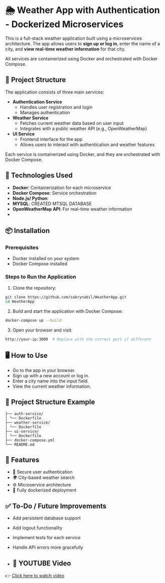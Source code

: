 # 🌦️ Weather App with Authentication - Dockerized Microservices

This is a full-stack weather application built using a microservices architecture. The app allows users to **sign up or log in**, enter the name of a city, and **view real-time weather information** for that city.

All services are containerized using Docker and orchestrated with Docker Compose.

## 🧱 Project Structure

The application consists of three main services:

- **Authentication Service**
  - Handles user registration and login
  - Manages authentication 
- **Weather Service**
  - Fetches current weather data based on user input
  - Integrates with a public weather API (e.g., OpenWeatherMap)
- **UI Service**
  - Frontend interface for the app
  - Allows users to interact with authentication and weather features

Each service is containerized using Docker, and they are orchestrated with Docker Compose.

## 🐳 Technologies Used

- **Docker**: Containerization for each microservice
- **Docker Compose**: Service orchestration
- **Node.js/ Python**: 
- **MYSQL**: CREATED MTSQL DATABASE
- **OpenWeatherMap API**: For real-time weather information
- 
## 📦 Installation

### Prerequisites

- Docker installed on your system
- Docker Compose installed

### Steps to Run the Application

1. Clone the repository:

```bash
git clone https://github.com/sabrynabil/WeatherApp.git
cd WeatherApp
```

2. Build and start the application with Docker Compose:
```bash
docker-compose up --build
```

3. Open your browser and visit:
```bash
http://your-ip:3000  # Replace with the correct port if different
```

## 🖥️ How to Use

- Go to the app in your browser.
- Sign up with a new account or log in.
- Enter a city name into the input field.
- View the current weather information.

## 📁 Project Structure Example
```
├── auth-service/
│ └── Dockerfile
├── weather-service/
│ └── Dockerfile
├── ui-service/
│ └── Dockerfile
├── docker-compose.yml
└── README.md
```
## 🚀 Features

- 🔐 Secure user authentication
- 🌍 City-based weather search
- ⚙️ Microservice architecture
- 🐳 Fully dockerized deployment

## ✅ To-Do / Future Improvements

- Add persistent database support
- Add logout functionality
- Implement tests for each service
- Handle API errors more gracefully

- ## 🎥 YOUTUBE Video

👉 [Click here to watch video](https://youtu.be/4rZgSiZe33E)
